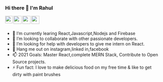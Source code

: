 ### Hi there 👋 I'm Rahul

<a href="https://www.linkedin.com/in/rahul-c-35bb6b188/">
  <img align="left" width="24px" src="https://cdn.jsdelivr.net/npm/simple-icons@v3/icons/linkedin.svg"  />
</a>
<a href="https://twitter.com/CRahul73098332">
  <img align="left" width="26px" src="https://cdn.jsdelivr.net/npm/simple-icons@v3/icons/twitter.svg" />
</a>
<a href="rahulcs072000@gmail.com">
  <img align="left" width="26px" src="https://cdn.jsdelivr.net/npm/simple-icons@v3/icons/gmail.svg" />
</a>
<a href="https://www.instagram.com/rahul_rocks_19/">
  <img align="left" width="26px" src="https://cdn.jsdelivr.net/npm/simple-icons@v3/icons/instagram.svg" />
</a>

<br>
<br>

- 🔭 I’m currently learing React,Javascript,Nodejs and Firebase
- 👯 I’m looking to collaborate with other passionate developers.
- 🤔 I’m looking for help with developers to give me intern on React.
- 💬 Hang me out on instagram,linked in,facebook
- 📫 2021 Goals: Master React,complete MERN Stack, Contribute to Open Source projects.
- ⚡ Fun fact: I love to make delicious food on my free time & like to get dirty with paint brushes

